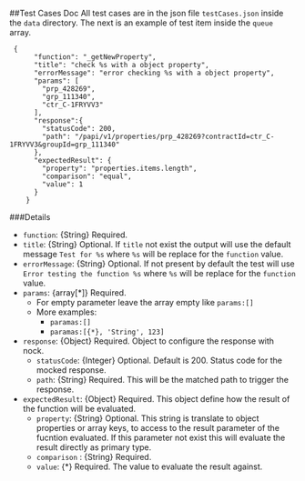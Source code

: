 ##Test Cases Doc
All test cases are in the json file `testCases.json` inside the `data` directory.  The next is an example of test item inside the `queue` array.

```
 {
      "function": "_getNewProperty",
      "title": "check %s with a object property",
      "errorMessage": "error checking %s with a object property",
      "params": [
        "prp_428269",
        "grp_111340",
        "ctr_C-1FRYVV3"
      ],
      "response":{
        "statusCode": 200,
        "path": "/papi/v1/properties/prp_428269?contractId=ctr_C-1FRYVV3&groupId=grp_111340"
      },
      "expectedResult": {
        "property": "properties.items.length",
        "comparison": "equal",
        "value": 1
      }
    }
```

###Details

* `function`: {String} Required. 
* `title`: {String} Optional. If `title` not exist the output will use the default message `Test for %s` where `%s` will be replace for the `function` value.
* `errorMessage`: {String} Optional. If not present by default the test will use `Error testing the function %s` where `%s` will be replace for the `function` value.
* `params`: {array[*]} Required.
  * For empty parameter leave the array empty like `params:[]`
  * More examples:
    * `paramas:[]`
    * `paramas:[{*}, 'String', 123]`
* `response`: {Object} Required. Object to configure the response with nock.
  * `statusCode`: {Integer} Optional. Default is 200. Status code for the mocked response.
  * `path`: {String} Required. This will be the matched path to trigger the response.
* `expectedResult`: {Object} Required. This object define how the result of the function will be evaluated.
  * `property`: {String} Optional. This string is translate to object properties or array keys, to access to the result parameter of the fucntion evaluated. If this parameter not exist this will evaluate the result directly as primary type.
  * `comparison` : {String} Required.
  * `value`: {*} Required. The value to evaluate the result against. 

